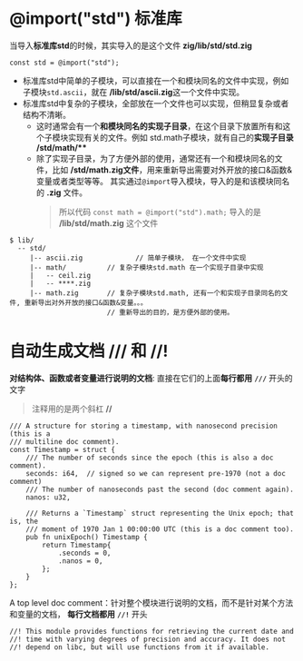 # @import("std") 标准库
当导入**标准库std**的时候，其实导入的是这个文件 **zig/lib/std/std.zig**
```zig
const std = @import("std");
```
- 标准库std中简单的子模块，可以直接在一个和模块同名的文件中实现，例如子模块`std.ascii`，就在 **/lib/std/ascii.zig**这一个文件中实现。
- 标准库std中复杂的子模块，全部放在一个文件也可以实现，但稍显复杂或者结构不清晰。 
    - 这时通常会有一个**和模块同名的实现子目录**，在这个目录下放置所有和这个子模块实现有关的文件。例如 std.math子模块，就有自己的**实现子目录 /std/math/\*\***
    - 除了实现子目录，为了方便外部的使用，通常还有一个和模块同名的文件，比如 **/std/math.zig文件**，用来重新导出需要对外开放的接口&函数&变量或者类型等等。 其实通过`@import`导入模块，导入的是和该模块同名的 **.zig** 文件。
      > 所以代码 `const math = @import("std").math;` 导入的是 **/lib/std/math.zig** 这个文件
```
$ lib/
  -- std/
     |-- ascii.zig             // 简单子模块， 在一个文件中实现
     |-- math/          // 复杂子模块std.math 在一个实现子目录中实现
     |   -- ceil.zig
     |   -- ****.zig
     |-- math.zig       // 复杂子模块std.math, 还有一个和实现子目录同名的文件, 重新导出对外开放的接口&函数&变量。。。
                        // 重新导出的目的，是方便外部的使用。
```

# 自动生成文档 /// 和  //!
**对结构体、函数或者变量进行说明的文档**: 直接在它们的上面**每行都用** **`///`** 开头的文字
> 注释用的是两个斜杠 **//**
```zig
/// A structure for storing a timestamp, with nanosecond precision (this is a
/// multiline doc comment).
const Timestamp = struct {
    /// The number of seconds since the epoch (this is also a doc comment).
    seconds: i64,  // signed so we can represent pre-1970 (not a doc comment)
    /// The number of nanoseconds past the second (doc comment again).
    nanos: u32,

    /// Returns a `Timestamp` struct representing the Unix epoch; that is, the
    /// moment of 1970 Jan 1 00:00:00 UTC (this is a doc comment too).
    pub fn unixEpoch() Timestamp {
        return Timestamp{
            .seconds = 0,
            .nanos = 0,
        };
    }
};
```
A top level doc comment：针对整个模块进行说明的文档，而不是针对某个方法和变量的文档， **每行文档都用** **`//!`** 开头
 ```zig
//! This module provides functions for retrieving the current date and
//! time with varying degrees of precision and accuracy. It does not
//! depend on libc, but will use functions from it if available.
 ```
